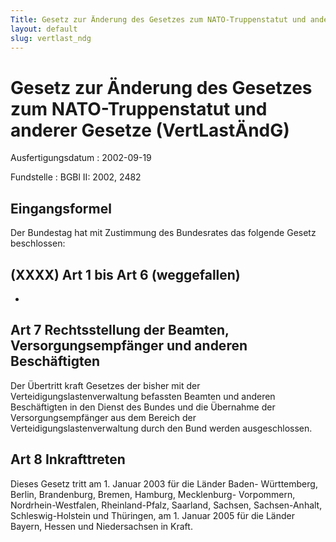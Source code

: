 ```yaml
---
Title: Gesetz zur Änderung des Gesetzes zum NATO-Truppenstatut und anderer Gesetze
layout: default
slug: vertlast_ndg
---
```


# Gesetz zur Änderung des Gesetzes zum NATO-Truppenstatut und anderer Gesetze (VertLastÄndG)

Ausfertigungsdatum
:   2002-09-19

Fundstelle
:   BGBl II: 2002, 2482



## Eingangsformel

Der Bundestag hat mit Zustimmung des Bundesrates das folgende Gesetz
beschlossen:


## (XXXX) Art 1 bis Art 6 (weggefallen)

-


## Art 7 Rechtsstellung der Beamten, Versorgungsempfänger und anderen Beschäftigten

Der Übertritt kraft Gesetzes der bisher mit der
Verteidigungslastenverwaltung befassten Beamten und anderen
Beschäftigten in den Dienst des Bundes und die Übernahme der
Versorgungsempfänger aus dem Bereich der Verteidigungslastenverwaltung
durch den Bund werden ausgeschlossen.


## Art 8 Inkrafttreten

Dieses Gesetz tritt am 1. Januar 2003 für die Länder Baden-
Württemberg, Berlin, Brandenburg, Bremen, Hamburg, Mecklenburg-
Vorpommern, Nordrhein-Westfalen, Rheinland-Pfalz, Saarland, Sachsen,
Sachsen-Anhalt, Schleswig-Holstein und Thüringen, am 1. Januar 2005
für die Länder Bayern, Hessen und Niedersachsen in Kraft.

